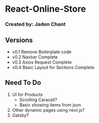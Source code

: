 # React-Online-Store

### Created by: Jaden Chant

## Versions

- v0.1 Remove Boilerplate code
- v0.2 Navbar Complete
- v0.3 Axios Request Complete
- v0.4 Basic Layout for Sections Complete

## Need To Do

1. UI for Products
   - Scrolling Caracell?
   - Basic showing items from json
2. Other dynamic pages using next.js?
3. Gatsby?
